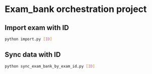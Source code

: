 # Exam_bank orchestration project
## Import exam with ID
```bash
python import.py [ID]
```
## Sync data with ID
```bash
python sync_exam_bank_by_exam_id.py [ID]
```
